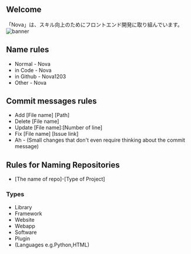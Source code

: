 ## Welcome
「Nova」は、スキル向上のためにフロントエンド開発に取り組んでいます。<br>
![banner](https://github.com/Nova1203/.github/assets/138958366/3fafe354-bdb1-4690-be25-ddc338503f05)
## Name rules
- Normal - Nova
- in Code - Nova
- in Github - Nova1203
- Other - Nova
## Commit messages rules
- Add [File name] [Path]
- Delete [File name]
- Update [File name]:[Number of line]
- Fix [File name] [Issue link]
- Ah - (Small changes that don't even require thinking about the commit message)
## Rules for Naming Repositories
- [The name of repo]-[Type of Project]
### Types
- Library
- Framework
- Website
- Webapp
- Software
- Plugin
- (Languages e.g.Python,HTML)
